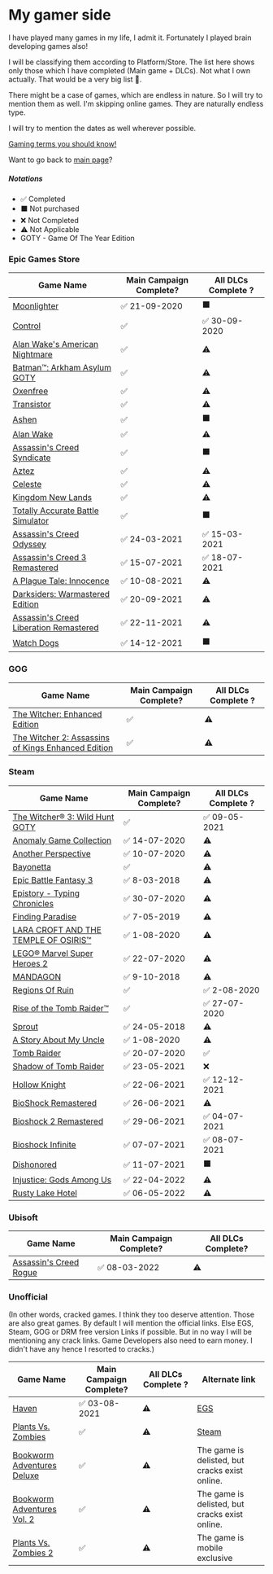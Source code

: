 <!-- @format -->

# My gamer side

I have played many games in my life, I admit it. Fortunately I played brain developing games also!

I will be classifying them according to Platform/Store. The list here shows only those which I have completed (Main game + DLCs). Not what I own actually. That would be a very big list 😬.

There might be a case of games, which are endless in nature. So I will try to mention them as well. I'm skipping online games. They are naturally endless type.

I will try to mention the dates as well wherever possible.

[Gaming terms you should know!](https://www.makeuseof.com/tag/learn-the-lingo-common-gaming-terms-you-should-know/?utm_source=MUO-NL-RP&utm_medium=newsletter)

Want to go back to [main page](../README.md)?

##### Notations

- ✅ Completed
- ⬛ Not purchased
- ❌ Not Completed
- ⚠ Not Applicable
- GOTY - Game Of The Year Edition

### Epic Games Store

| Game Name                                                                                                                 | Main Campaign Complete? | All DLCs Complete ? |
| ------------------------------------------------------------------------------------------------------------------------- | ----------------------- | ------------------- |
| [Moonlighter](https://www.epicgames.com/store/en-US/product/moonlighter/home)                                             | ✅ 21-09-2020           | ⬛                  |
| [Control](https://www.epicgames.com/store/en-US/product/control/home)                                                     | ✅                      | ✅ 30-09-2020       |
| [Alan Wake's American Nightmare](https://www.epicgames.com/store/en-US/product/alan-wake-american-nightmare/home)         | ✅                      | ⚠                   |
| [Batman™: Arkham Asylum GOTY](https://www.epicgames.com/store/en-US/product/batman-arkham-asylum/home)                    | ✅                      | ⚠                   |
| [Oxenfree](https://www.epicgames.com/store/en-US/product/oxenfree/home)                                                   | ✅                      | ⚠                   |
| [Transistor](https://www.epicgames.com/store/en-US/product/transistor/home)                                               | ✅                      | ⚠                   |
| [Ashen](https://www.epicgames.com/store/en-US/product/ashen/home)                                                         | ✅                      | ⬛                  |
| [Alan Wake](https://www.epicgames.com/store/en-US/product/alan-wake/home)                                                 | ✅                      | ⚠                   |
| [Assassin's Creed Syndicate](https://www.epicgames.com/store/en-US/product/assassins-creed-syndicate/home)                | ✅                      | ⬛                  |
| [Aztez](https://www.epicgames.com/store/en-US/product/aztez/home)                                                         | ✅                      | ⚠                   |
| [Celeste](https://www.epicgames.com/store/en-US/product/celeste/home)                                                     | ✅                      | ⚠                   |
| [Kingdom New Lands](https://www.epicgames.com/store/en-US/product/kingdom-new-lands/home)                                 | ✅                      | ⚠                   |
| [Totally Accurate Battle Simulator](https://www.epicgames.com/store/en-US/product/totally-accurate-battle-simulator/home) | ✅                      | ⬛                  |
| [Assassin's Creed Odyssey](https://www.epicgames.com/store/en-US/p/assassins-creed-odyssey)                               | ✅ 24-03-2021           | ✅ 15-03-2021       |
| [Assassin's Creed 3 Remastered](https://www.epicgames.com/store/en-US/p/assassins-creed-3)                                | ✅ 15-07-2021           | ✅ 18-07-2021       |
| [A Plague Tale: Innocence](https://www.epicgames.com/store/en-US/p/a-plague-tale-innocence)                               | ✅ 10-08-2021           | ⚠                   |
| [Darksiders: Warmastered Edition](https://www.epicgames.com/store/en-US/p/darksiders)                                     | ✅ 20-09-2021           | ⚠                   |
| [Assassin's Creed Liberation Remastered](https://www.epicgames.com/store/en-US/p/assassins-creed-3)                       | ✅ 22-11-2021           | ⚠                   |
| [Watch Dogs](https://www.epicgames.com/store/en-US/p/watch-dogs)                                                          | ✅ 14-12-2021           | ⬛                  |

### GOG

| Game Name                                                                                    | Main Campaign Complete? | All DLCs Complete ? |
| -------------------------------------------------------------------------------------------- | ----------------------- | ------------------- |
| [The Witcher: Enhanced Edition](https://www.gog.com/game/the_witcher)                        | ✅                      | ⚠                   |
| [The Witcher 2: Assassins of Kings Enhanced Edition](https://www.gog.com/game/the_witcher_2) | ✅                      | ⚠                   |

### Steam

| Game Name                                                                                                              | Main Campaign Complete? | All DLCs Complete ? |
| ---------------------------------------------------------------------------------------------------------------------- | ----------------------- | ------------------- |
| [The Witcher® 3: Wild Hunt GOTY](https://store.steampowered.com/app/292030/The_Witcher_3_Wild_Hunt/)                   | ✅                      | ✅ 09-05-2021       |
| [Anomaly Game Collection](https://store.steampowered.com/bundle/4678/Anomaly_Game_Collection/)                         | ✅ 14-07-2020           | ⚠                   |
| [Another Perspective](https://store.steampowered.com/app/305920/Another_Perspective/)                                  | ✅ 10-07-2020           | ⚠                   |
| [Bayonetta](https://store.steampowered.com/app/460790/Bayonetta/)                                                      | ✅                      | ⚠                   |
| [Epic Battle Fantasy 3](https://store.steampowered.com/app/521200/Epic_Battle_Fantasy_3/)                              | ✅ 8-03-2018            | ⚠                   |
| [Epistory - Typing Chronicles](https://store.steampowered.com/app/398850/Epistory__Typing_Chronicles/)                 | ✅ 30-07-2020           | ⚠                   |
| [Finding Paradise](https://store.steampowered.com/app/337340/Finding_Paradise/)                                        | ✅ 7-05-2019            | ⚠                   |
| [LARA CROFT AND THE TEMPLE OF OSIRIS™](https://store.steampowered.com/app/289690/LARA_CROFT_AND_THE_TEMPLE_OF_OSIRIS/) | ✅ 1-08-2020            | ⚠                   |
| [LEGO® Marvel Super Heroes 2](https://store.steampowered.com/app/647830/LEGO_Marvel_Super_Heroes_2/)                   | ✅ 22-07-2020           | ⚠                   |
| [MANDAGON](https://store.steampowered.com/app/461560/MANDAGON/)                                                        | ✅ 9-10-2018            | ⚠                   |
| [Regions Of Ruin](https://store.steampowered.com/app/680360/Regions_Of_Ruin/)                                          | ✅                      | ✅ 2-08-2020        |
| [Rise of the Tomb Raider™](https://store.steampowered.com/app/391220/Rise_of_the_Tomb_Raider/)                         | ✅                      | ✅ 27-07-2020       |
| [Sprout](https://store.steampowered.com/app/758530/Sprout/)                                                            | ✅ 24-05-2018           | ⚠                   |
| [A Story About My Uncle](https://store.steampowered.com/app/278360/A_Story_About_My_Uncle/)                            | ✅ 1-08-2020            | ⚠                   |
| [Tomb Raider](https://store.steampowered.com/app/203160/Tomb_Raider/)                                                  | ✅ 20-07-2020           | ✅                  |
| [Shadow of Tomb Raider](https://store.steampowered.com/app/750920/Shadow_of_the_Tomb_Raider_Definitive_Edition/)       | ✅ 23-05-2021           | ❌                  |
| [Hollow Knight](https://store.steampowered.com/app/367520/Hollow_Knight/)                                              | ✅ 22-06-2021           | ✅ 12-12-2021       |
| [BioShock Remastered](https://store.steampowered.com/app/409710/BioShock_Remastered/)                                  | ✅ 26-06-2021           | ⚠                   |
| [Bioshock 2 Remastered](https://store.steampowered.com/app/409720/BioShock_2_Remastered/)                              | ✅ 29-06-2021           | ✅ 04-07-2021       |
| [Bioshock Infinite](https://store.steampowered.com/app/8870/BioShock_Infinite/)                                        | ✅ 07-07-2021           | ✅ 08-07-2021       |
| [Dishonored](https://store.steampowered.com/app/205100/Dishonored/)                                                    | ✅ 11-07-2021           | ⬛                  |
| [Injustice: Gods Among Us](https://store.steampowered.com/app/242700/Injustice_Gods_Among_Us_Ultimate_Edition/)        | ✅ 22-04-2022           | ⚠                   |
| [Rusty Lake Hotel](https://store.steampowered.com/app/435120/Rusty_Lake_Hotel/)                                        | ✅ 06-05-2022           | ⚠                   |

### Ubisoft

| Game Name                                                                                     | Main Campaign Complete? | All DLCs Complete? |
| --------------------------------------------------------------------------------------------- | ----------------------- | ------------------ |
| [Assassin's Creed Rogue](https://www.ubisoft.com/en-us/game/assassins-creed/rogue-remastered) | ✅ 08-03-2022           | ⚠                  |

### Unofficial

(In other words, cracked games. I think they too deserve attention. Those are also great games. By default I will mention the official links. Else EGS, Steam, GOG or DRM free version Links if possible. But in no way I will be mentioning any crack links. Game Developers also need to earn money. I didn't have any hence I resorted to cracks.)

| Game Name                                                                                    | Main Campaign Complete? | All DLCs Complete ? | Alternate link                                                                   |
| -------------------------------------------------------------------------------------------- | ----------------------- | ------------------- | -------------------------------------------------------------------------------- |
| [Haven](http://www.thegamebakers.com/haven/)                                                 | ✅ 03-08-2021           | ⚠                   | [EGS](https://www.epicgames.com/store/en-US/p/haven)                             |
| [Plants Vs. Zombies](https://www.ea.com/en-gb/games/plants-vs-zombies/plants-vs-zombies)     | ✅                      | ⚠                   | [Steam](https://store.steampowered.com/app/3590/Plants_vs_Zombies_GOTY_Edition/) |
| [Bookworm Adventures Deluxe](https://steamcommunity.com/app/3470/discussions/)               | ✅                      | ⚠                   | The game is delisted, but cracks exist online.                                   |
| [Bookworm Adventures Vol. 2](https://steamcommunity.com/app/3630/)                           | ✅                      | ⚠                   | The game is delisted, but cracks exist online.                                   |
| [Plants Vs. Zombies 2](https://www.ea.com/en-gb/games/plants-vs-zombies/plants-vs-zombies-2) | ✅                      | ⚠                   | The game is mobile exclusive                                                     |
